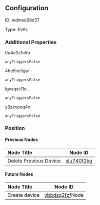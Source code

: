 # 
## Configuration
ID:  wdmeq58d57

Type: EVAL 







### Additional Properties
0u4e3z1n5b
```string 
anyTriggersFalse
```


4he5hctlgw
```string 
anyTriggersFalse
```


lgvsqsc11o
```string 
anyTriggersFalse
```


y3zkvpoq4x
```string 
anyTriggersFalse
```





### Position

#### Previous Nodes
| Node Title | Node ID |
| :------------- | ------------ |
| Delete Previous Device | [slu740f2kg](./slu740f2kg.md) | 
 
 #### Future Nodes
| Node Title | Node ID |
| :------------- | ------------ |
| Create device |[ybbdsq2fzf](./ybbdsq2fzf.md)Node |[4he5hctlgw](./4he5hctlgw.md) | 
